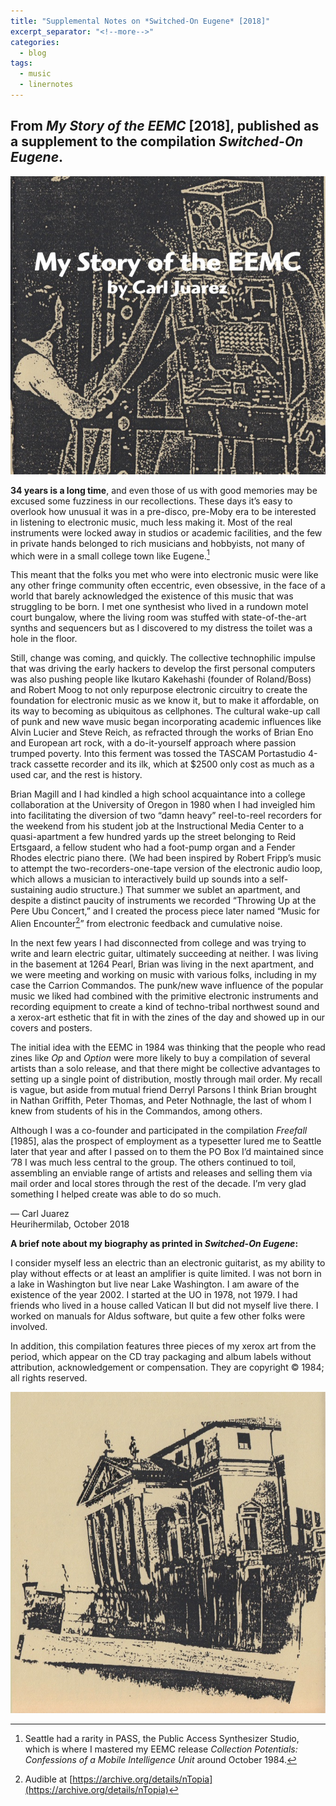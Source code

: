 ```yaml
---
title: "Supplemental Notes on *Switched-On Eugene* [2018]"
excerpt_separator: "<!--more-->"
categories:
  - blog
tags: 
  - music
  - linernotes
---
```


## From *My Story of the EEMC* [2018], published as a supplement to the compilation *Switched-On Eugene*.

![My-EEMC-front.jpg](/assets/images/My-EEMC-front.jpg)


**34 years is a long time**, and even those of us with good memories may be excused some fuzziness in our recollections. These days it’s easy to overlook how unusual it was in a pre-disco, pre-Moby era to be interested in listening to electronic music, much less making it. Most of the real instruments were locked away in studios or academic facilities, and the few in private hands belonged to rich musicians and hobbyists, not many of which were in a small college town like Eugene.[^1]

[^1]: Seattle had a rarity in PASS, the Public Access Synthesizer Studio, which is where I mastered my EEMC release *Collection Potentials: Confessions of a Mobile Intelligence Unit* around October 1984.

<!--more-->

This meant that the folks you met who were into electronic music were like any other fringe community often eccentric, even obsessive, in the face of a world that barely acknowledged the existence of this music that was struggling to be born. I met one synthesist who lived in a rundown motel court bungalow, where the living room was stuffed with state-of-the-art synths and sequencers but as I discovered to my distress the toilet was a hole in the floor.

Still, change was coming, and quickly. The collective technophilic impulse that was driving the early hackers to develop the first personal computers was also pushing people like Ikutaro Kakehashi (founder of Roland/Boss) and Robert Moog to not only repurpose electronic circuitry to create the foundation for electronic music as we know it, but to make it affordable, on its way to becoming as ubiquitous as cellphones. The cultural wake-up call of punk and new wave music began incorporating academic influences like Alvin Lucier and Steve Reich, as refracted through the works of Brian Eno and European art rock, with a do-it-yourself approach where passion trumped poverty. Into this ferment was tossed the TASCAM Portastudio 4-track cassette recorder and its ilk, which at $2500 only cost as much as a used car, and the rest is history.

Brian Magill and I had kindled a high school acquaintance into a college collaboration at the University of Oregon in 1980 when I had inveigled him into facilitating the diversion of two “damn heavy” reel-to-reel recorders for the weekend from his student job at the Instructional Media Center to a quasi-apartment a few hundred yards up the street belonging to Reid Ertsgaard, a fellow student who had a foot-pump organ and a Fender Rhodes electric piano there. (We had been inspired by Robert Fripp’s music to attempt the two-recorders-one-tape version of the electronic audio loop, which allows a musician to interactively build up sounds into a self-sustaining audio structure.) That summer we sublet an apartment, and despite a distinct paucity of instruments we recorded “Throwing Up at the Pere Ubu Concert,” and I created the process piece later named “Music for Alien Encounter[^2]” from electronic feedback and cumulative noise.

[^2]: Audible at [https://archive.org/details/nTopia](https://archive.org/details/nTopia)

In the next few years I had disconnected from college and was trying to write and learn electric guitar, ultimately succeeding at neither. I was living in the basement at 1264 Pearl, Brian was living in the next apartment, and we were meeting and working on music with various folks, including in my case the Carrion Commandos. The punk/new wave influence of the popular music we liked had combined with the primitive electronic instruments and recording equipment to create a kind of techno-tribal northwest sound and a xerox-art esthetic that fit in with the zines of the day and showed up in our covers and posters.

The initial idea with the EEMC in 1984 was thinking that the people who read zines like *Op* and *Option* were more likely to buy a compilation of several artists than a solo release, and that there might be collective advantages to setting up a single point of distribution, mostly through mail order. My recall is vague, but aside from mutual friend Derryl Parsons I think Brian brought in Nathan Griffith, Peter Thomas, and Peter Nothnagle, the last of whom I knew from students of his in the Commandos, among others.

Although I was a co-founder and participated in the compilation *Freefall* [1985], alas the prospect of employment as a typesetter lured me to Seattle later that year and after I passed on to them the PO Box I’d maintained since ’78 I was much less central to the group. The others continued to toil, assembling an enviable range of artists and releases and selling them via mail order and local stores through the rest of the decade. I’m very glad something I helped create was able to do so much.

— Carl Juarez  
Heurihermilab, October 2018


**A brief note about my biography as printed in *Switched-On Eugene*:**

I consider myself less an electric than an electronic guitarist, as my ability to play without effects or at least an amplifier is quite limited. I was not born in a lake in Washington but live near Lake Washington. I am aware of the existence of the year 2002. I started at the UO in 1978, not 1979. I had friends who lived in a house called Vatican II but did not myself live there. I worked on manuals for Aldus software, but quite a few other folks were involved.

In addition, this compilation features three pieces of my xerox art from the period, which appear on the CD tray packaging and album labels without attribution, acknowledgement or compensation. They are copyright © 1984; all rights reserved.

![My-EEMC-back.jpg](/assets/images/My-EEMC-back.jpg)

